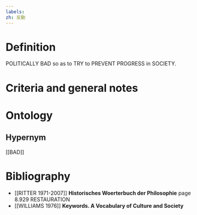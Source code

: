 ```yaml
---
labels: 
zh: 反動
---
```


# Definition
POLITICALLY BAD so as to TRY to PREVENT PROGRESS in SOCIETY.
# Criteria and general notes
# Ontology

## Hypernym
[[BAD]]
# Bibliography
- [[RITTER 1971-2007]]
**Historisches Woerterbuch der Philosophie** page 8.929
RESTAURATION
- [[WILLIAMS 1976]]
**Keywords.  A Vocabulary of Culture and Society** 
